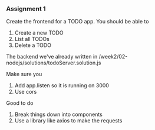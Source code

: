 
### Assignment 1
Create the frontend for a TODO app. 
You should be able to 
1. Create a new TODO
2. List all TODOs
3. Delete a TODO

The backend we've already written in 
/week2/02-nodejs/solutions/todoServer.solution.js

Make sure you
1. Add app.listen so it is running on 3000
2. Use cors

Good to do
1. Break things down into components
2. Use a library like axios to make the requests

